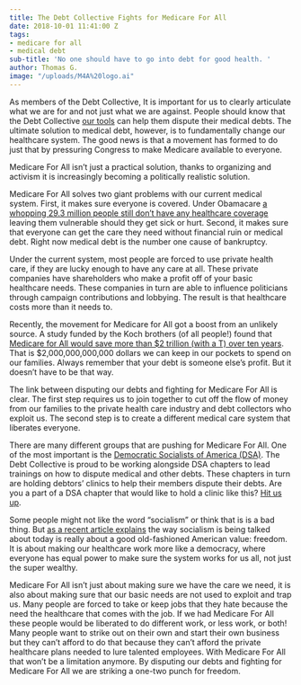 ```yaml
---
title: The Debt Collective Fights for Medicare For All
date: 2018-10-01 11:41:00 Z
tags:
- medicare for all
- medical debt
sub-title: 'No one should have to go into debt for good health. '
author: Thomas G.
image: "/uploads/M4A%20logo.ai"
---
```


As members of the Debt Collective, It is important for us to clearly articulate what we are for and not just what we are against. People should know that the Debt Collective [our tools](https://debtcollective.org/dispute-tools) can help them dispute their medical debts. The ultimate solution to medical debt, however, is to fundamentally change our healthcare system. The good news is that a movement has formed to do just that by pressuring Congress to make Medicare available to everyone. 

Medicare For All isn’t just a practical solution, thanks to organizing and activism it is increasingly becoming a politically realistic solution.

Medicare For All solves two giant problems with our current medical system. First, it makes sure everyone is covered. Under Obamacare [a whopping 29.3 million people still don’t have any healthcare coverage](https://www.cdc.gov/nchs/fastats/health-insurance.htm) leaving them vulnerable should they get sick or hurt. Second, it makes sure that everyone can get the care they need without financial ruin or medical debt. Right now medical debt is the number one cause of bankruptcy.

Under the current system, most people are forced to use private health care, if they are lucky enough to have any care at all. These private companies have shareholders who make a profit off of your basic healthcare needs. These companies in turn are able to influence politicians through campaign contributions and lobbying. The result is that healthcare costs more than it needs to.

Recently, the movement for Medicare for All got a boost from an unlikely source. A study funded by the Koch brothers (of all people!) found that [Medicare for All would save more than $2 trillion (with a T) over ten years](https://thinkprogress.org/mercatis-medicare-for-all-study-0a8681353316/). That is $2,000,000,000,000 dollars we can keep in our pockets to spend on our families. Always remember that your debt is someone else’s profit. But it doesn’t have to be that way.

The link between disputing our debts and fighting for Medicare For All is clear. The first step requires us to join together to cut off the flow of money from our families to the private health care industry and debt collectors who exploit us. The second step is to create a different medical care system that liberates everyone.

There are many different groups that are pushing for Medicare For All. One of the most important is the [Democratic Socialists of America (DSA)](https://www.dsausa.org/). The Debt Collective is proud to be working alongside DSA chapters to lead trainings on how to dispute medical and other debts. These chapters in turn are holding debtors’ clinics to help their members dispute their debts. Are you a part of a DSA chapter that would like to hold a clinic like this? [Hit us up](https://debtcollective.org/contact).

Some people might not like the word “socialism” or think that is is a bad thing. But [as a recent article explains](https://www.nytimes.com/2018/08/24/opinion/sunday/what-socialism-looks-like-in-2018.html?rref=collection%2Fsectioncollection%2Fsunday&action=click&contentCollection=sunday&region=stream&module=stream_unit&version=latest&contentPlacement=4&pgtype=sectionfront) the way socialism is being talked about today is really about a good old-fashioned American value: freedom. It is about making our healthcare work more like a democracy, where everyone has equal power to make sure the system works for us all, not just the super wealthy.

Medicare For All isn’t just about making sure we have the care we need, it is also about making sure that our basic needs are not used to exploit and trap us. Many people are forced to take or keep jobs that they hate because the need the healthcare that comes with the job. If we had Medicare For All these people would be liberated to do different work, or less work, or both! Many people want to strike out on their own and start their own business but they can’t afford to do that because they can’t afford the private healthcare plans needed to lure talented employees. With Medicare For All that won’t be a limitation anymore. By disputing our debts and fighting for Medicare For All we are striking a one-two punch for freedom.
